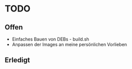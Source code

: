 TODO
====

Offen
-----

- Einfaches Bauen von DEBs - build.sh
- Anpassen der Images an meine persönlichen Vorlieben

Erledigt
--------

